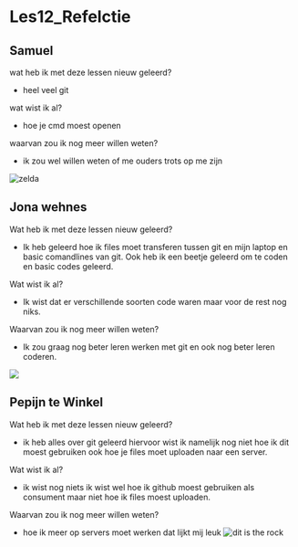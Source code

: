 # Les12_Refelctie

## Samuel

wat heb ik met deze lessen nieuw geleerd?
- heel veel git

wat wist ik al?
- hoe je cmd  moest openen

waarvan zou ik nog meer willen weten?
- ik zou wel willen weten of me ouders trots op me zijn

![zelda](https://s7.halloweenexpress.com/is/image/OrientalTrading/FXBanner_808/mens-deluxe-legend-of-zelda-link-costume-xxl~dg85722c.jpg)


## Jona wehnes



Wat heb ik met deze lessen nieuw geleerd?
- Ik heb geleerd hoe ik files moet transferen tussen git en mijn laptop en basic comandlines van git. Ook heb ik een beetje geleerd om te coden en basic codes geleerd.

Wat wist ik al?
- Ik wist dat er verschillende soorten code waren maar voor de rest nog niks.

Waarvan zou ik nog meer willen weten?
- Ik zou graag nog beter leren werken met git en ook nog beter leren coderen.


![](https://www.google.com/url?sa=i&url=https%3A%2F%2Fsoundcloud.com%2Fdediawconthi%2Fsnakeio-a-fun-and-addictive-snake-io-game-you-can-play-offline-or-online&psig=AOvVaw3peRCEmylbcJM-LTNGWTwF&ust=1697890585608000&source=images&cd=vfe&opi=89978449&ved=0CBEQjRxqFwoTCIijsbvNhIIDFQAAAAAdAAAAABAE)



## Pepijn te Winkel

Wat heb ik met deze lessen nieuw geleerd?
- ik heb alles over git geleerd hiervoor wist ik namelijk nog niet hoe ik dit moest gebruiken ook hoe je files moet uploaden naar een server.

Wat wist ik al?
- ik wist nog niets ik wist wel hoe ik github moest gebruiken als consument maar niet hoe ik files moest uploaden.

Waarvan zou ik nog meer willen weten?
- hoe ik meer op servers moet werken dat lijkt mij leuk
![dit is the rock](https://m.media-amazon.com/images/M/MV5BOWU1ODBiNGUtMzVjNi00MzdhLTk0OTktOWRiOTIxMWNhOGI2XkEyXkFqcGdeQXVyMTU2OTM5NDQw._V1_FMjpg_UX1000_.jpg)
 

